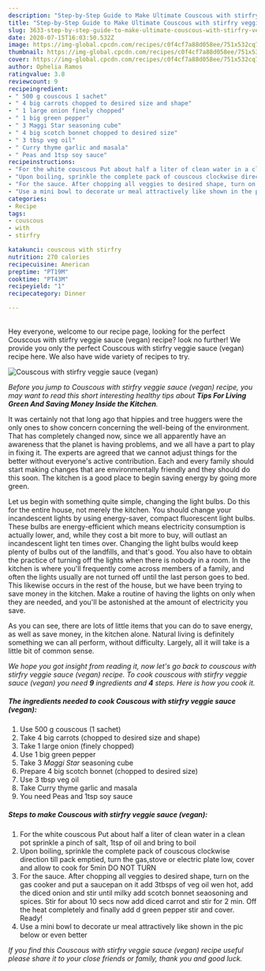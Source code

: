 ```yaml
---
description: "Step-by-Step Guide to Make Ultimate Couscous with stirfry veggie sauce (vegan)"
title: "Step-by-Step Guide to Make Ultimate Couscous with stirfry veggie sauce (vegan)"
slug: 3633-step-by-step-guide-to-make-ultimate-couscous-with-stirfry-veggie-sauce-vegan
date: 2020-07-15T16:03:50.532Z
image: https://img-global.cpcdn.com/recipes/c0f4cf7a88d058ee/751x532cq70/couscous-with-stirfry-veggie-sauce-vegan-recipe-main-photo.jpg
thumbnail: https://img-global.cpcdn.com/recipes/c0f4cf7a88d058ee/751x532cq70/couscous-with-stirfry-veggie-sauce-vegan-recipe-main-photo.jpg
cover: https://img-global.cpcdn.com/recipes/c0f4cf7a88d058ee/751x532cq70/couscous-with-stirfry-veggie-sauce-vegan-recipe-main-photo.jpg
author: Ophelia Ramos
ratingvalue: 3.8
reviewcount: 9
recipeingredient:
- " 500 g couscous 1 sachet"
- " 4 big carrots chopped to desired size and shape"
- " 1 large onion finely chopped"
- " 1 big green pepper"
- " 3 Maggi Star seasoning cube"
- " 4 big scotch bonnet chopped to desired size"
- " 3 tbsp veg oil"
- " Curry thyme garlic and masala"
- " Peas and 1tsp soy sauce"
recipeinstructions:
- "For the white couscous Put about half a liter of clean water in a clean pot sprinkle a pinch of salt, 1tsp of oil and bring to boil"
- "Upon boiling, sprinkle the complete pack of couscous clockwise direction till pack emptied, turn the gas,stove or electric plate low, cover and allow to cook for 5min DO NOT TURN"
- "For the sauce. After chopping all veggies to desired shape, turn on the gas cooker and put a saucepan on it add 3tbsps of veg oil wen hot, add the diced onion and stir until milky add scotch bonnet seaosoning and spices. Stir for about 10 secs now add diced carrot and stir for 2 min. Off the heat completely and finally add d green pepper stir and cover. Ready!"
- "Use a mini bowl to decorate ur meal attractively like shown in the pic below or even better"
categories:
- Recipe
tags:
- couscous
- with
- stirfry

katakunci: couscous with stirfry 
nutrition: 270 calories
recipecuisine: American
preptime: "PT19M"
cooktime: "PT43M"
recipeyield: "1"
recipecategory: Dinner

---
```

<br>
Hey everyone, welcome to our recipe page, looking for the perfect Couscous with stirfry veggie sauce (vegan) recipe? look no further! We provide you only the perfect Couscous with stirfry veggie sauce (vegan) recipe here. We also have wide variety of recipes to try.
<br>


![Couscous with stirfry veggie sauce (vegan)](https://img-global.cpcdn.com/recipes/c0f4cf7a88d058ee/751x532cq70/couscous-with-stirfry-veggie-sauce-vegan-recipe-main-photo.jpg)

<i>Before you jump to Couscous with stirfry veggie sauce (vegan) recipe, you may want to read this short interesting healthy tips about 
<strong>Tips For Living Green And Saving Money Inside the Kitchen</strong>.</i>
</br>

It was certainly not that long ago that hippies and tree huggers were the only ones to show concern concerning the well-being of the environment. That has completely changed now, since we all apparently have an awareness that the planet is having problems, and we all have a part to play in fixing it. The experts are agreed that we cannot adjust things for the better without everyone's active contribution. Each and every family should start making changes that are environmentally friendly and they should do this soon. The kitchen is a good place to begin saving energy by going more green.

Let us begin with something quite simple, changing the light bulbs. Do this for the entire house, not merely the kitchen. You should change your incandescent lights by using energy-saver, compact fluorescent light bulbs. These bulbs are energy-efficient which means electricity consumption is actually lower, and, while they cost a bit more to buy, will outlast an incandescent light ten times over. Changing the light bulbs would keep plenty of bulbs out of the landfills, and that's good. You also have to obtain the practice of turning off the lights when there is nobody in a room. In the kitchen is where you'll frequently come across members of a family, and often the lights usually are not turned off until the last person goes to bed. This likewise occurs in the rest of the house, but we have been trying to save money in the kitchen. Make a routine of having the lights on only when they are needed, and you'll be astonished at the amount of electricity you save.

As you can see, there are lots of little items that you can do to save energy, as well as save money, in the kitchen alone. Natural living is definitely something we can all perform, without difficulty. Largely, all it will take is a little bit of common sense.


<i>We hope you got insight from reading it, now let's go back to couscous with stirfry veggie sauce (vegan) recipe. To cook couscous with stirfry veggie sauce (vegan) you need <strong>9</strong> ingredients and <strong>4</strong> steps. Here is how you cook it.
</i>

##### The ingredients needed to cook Couscous with stirfry veggie sauce (vegan):

1. Use  500 g couscous (1 sachet)
1. Take  4 big carrots (chopped to desired size and shape)
1. Take  1 large onion (finely chopped)
1. Use  1 big green pepper
1. Take  3 *Maggi Star* seasoning cube
1. Prepare  4 big scotch bonnet (chopped to desired size)
1. Use  3 tbsp veg oil
1. Take  Curry thyme garlic and masala
1. You need  Peas and 1tsp soy sauce


##### Steps to make Couscous with stirfry veggie sauce (vegan):

1. For the white couscous Put about half a liter of clean water in a clean pot sprinkle a pinch of salt, 1tsp of oil and bring to boil
1. Upon boiling, sprinkle the complete pack of couscous clockwise direction till pack emptied, turn the gas,stove or electric plate low, cover and allow to cook for 5min DO NOT TURN
1. For the sauce. After chopping all veggies to desired shape, turn on the gas cooker and put a saucepan on it add 3tbsps of veg oil wen hot, add the diced onion and stir until milky add scotch bonnet seaosoning and spices. Stir for about 10 secs now add diced carrot and stir for 2 min. Off the heat completely and finally add d green pepper stir and cover. Ready!
1. Use a mini bowl to decorate ur meal attractively like shown in the pic below or even better


<i>If you find this Couscous with stirfry veggie sauce (vegan) recipe useful please share it to your close friends or family, thank you and good luck.</i>
